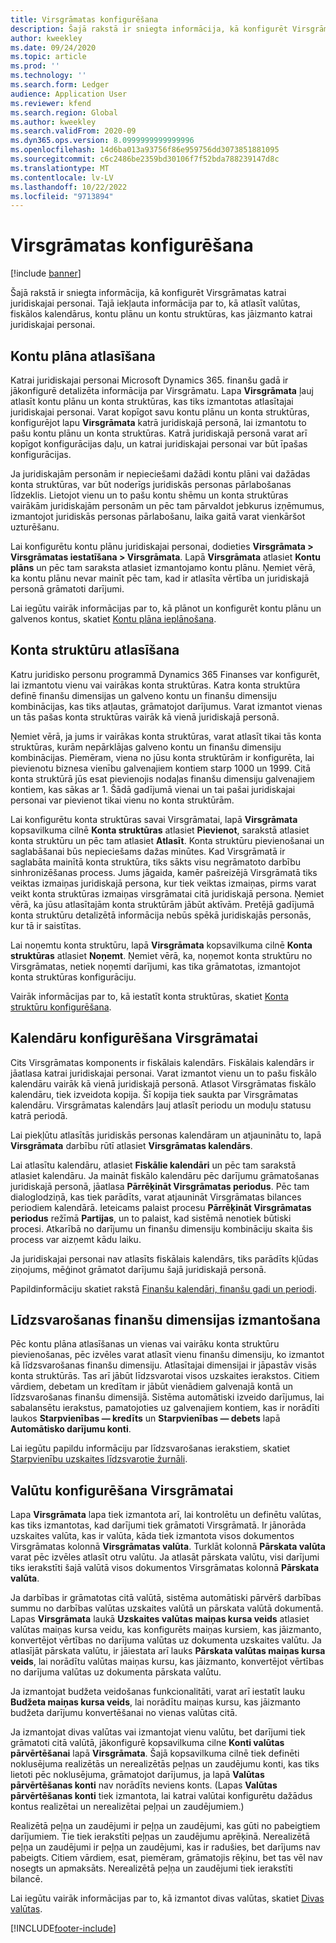 ```yaml
---
title: Virsgrāmatas konfigurēšana
description: Šajā rakstā ir sniegta informācija, kā konfigurēt Virsgrāmatas katrai juridiskajai personai. Tajā iekļauta informācija par to, kā atlasīt valūtas, fiskālos kalendārus, kontu plānu un kontu struktūras, kas jāizmanto katrai juridiskajai personai.
author: kweekley
ms.date: 09/24/2020
ms.topic: article
ms.prod: ''
ms.technology: ''
ms.search.form: Ledger
audience: Application User
ms.reviewer: kfend
ms.search.region: Global
ms.author: kweekley
ms.search.validFrom: 2020-09
ms.dyn365.ops.version: 8.0999999999999996
ms.openlocfilehash: 14d6ba013a93756f86e959756dd3073851881095
ms.sourcegitcommit: c6c2486be2359bd30106f7f52bda788239147d8c
ms.translationtype: MT
ms.contentlocale: lv-LV
ms.lasthandoff: 10/22/2022
ms.locfileid: "9713894"
---
```

# <a name="configure-ledgers"></a>Virsgrāmatas konfigurēšana

[!include [banner](../includes/banner.md)]

Šajā rakstā ir sniegta informācija, kā konfigurēt Virsgrāmatas katrai juridiskajai personai. Tajā iekļauta informācija par to, kā atlasīt valūtas, fiskālos kalendārus, kontu plānu un kontu struktūras, kas jāizmanto katrai juridiskajai personai.

## <a name="selecting-the-chart-of-accounts"></a>Kontu plāna atlasīšana

Katrai juridiskajai personai Microsoft Dynamics 365. finanšu gadā ir jākonfigurē detalizēta informācija par Virsgrāmatu. Lapa **Virsgrāmata** ļauj atlasīt kontu plānu un konta struktūras, kas tiks izmantotas atlasītajai juridiskajai personai. Varat kopīgot savu kontu plānu un konta struktūras, konfigurējot lapu **Virsgrāmata** katrā juridiskajā personā, lai izmantotu to pašu kontu plānu un konta struktūras. Katrā juridiskajā personā varat arī kopīgot konfigurācijas daļu, un katrai juridiskajai personai var būt īpašas konfigurācijas.

Ja juridiskajām personām ir nepieciešami dažādi kontu plāni vai dažādas konta struktūras, var būt noderīgs juridiskās personas pārlabošanas līdzeklis. Lietojot vienu un to pašu kontu shēmu un konta struktūras vairākām juridiskajām personām un pēc tam pārvaldot jebkurus izņēmumus, izmantojot juridiskās personas pārlabošanu, laika gaitā varat vienkāršot uzturēšanu.

Lai konfigurētu kontu plānu juridiskajai personai, dodieties **Virsgrāmata \> Virsgrāmatas iestatīšana \> Virsgrāmata**. Lapā **Virsgrāmata** atlasiet **Kontu plāns** un pēc tam saraksta atlasiet izmantojamo kontu plānu. Ņemiet vērā, ka kontu plānu nevar mainīt pēc tam, kad ir atlasīta vērtība un juridiskajā personā grāmatoti darījumi.

Lai iegūtu vairāk informācijas par to, kā plānot un konfigurēt kontu plānu un galvenos kontus, skatiet [Kontu plāna ieplānošana](plan-chart-of-accounts.md).

## <a name="selecting-account-structures"></a>Konta struktūru atlasīšana

Katru juridisko personu programmā Dynamics 365 Finanses var konfigurēt, lai izmantotu vienu vai vairākas konta struktūras. Katra konta struktūra definē finanšu dimensijas un galveno kontu un finanšu dimensiju kombinācijas, kas tiks atļautas, grāmatojot darījumus. Varat izmantot vienas un tās pašas konta struktūras vairāk kā vienā juridiskajā personā.

Ņemiet vērā, ja jums ir vairākas konta struktūras, varat atlasīt tikai tās konta struktūras, kurām nepārklājas galveno kontu un finanšu dimensiju kombinācijas. Piemēram, viena no jūsu konta struktūrām ir konfigurēta, lai pievienotu biznesa vienību galvenajiem kontiem starp 1000 un 1999. Citā konta struktūrā jūs esat pievienojis nodaļas finanšu dimensiju galvenajiem kontiem, kas sākas ar 1. Šādā gadījumā vienai un tai pašai juridiskajai personai var pievienot tikai vienu no konta struktūrām.

Lai konfigurētu konta struktūras savai Virsgrāmatai, lapā **Virsgrāmata** kopsavilkuma cilnē **Konta struktūras** atlasiet **Pievienot**, sarakstā atlasiet konta struktūru un pēc tam atlasiet **Atlasīt**. Konta struktūru pievienošanai un saglabāšanai būs nepieciešams dažas minūtes. Kad Virsgrāmatā ir saglabāta mainītā konta struktūra, tiks sākts visu negrāmatoto darbību sinhronizēšanas process. Jums jāgaida, kamēr pašreizējā Virsgrāmatā tiks veiktas izmaiņas juridiskajā persona, kur tiek veiktas izmaiņas, pirms varat veikt konta struktūras izmaiņas virsgrāmatai citā juridiskajā persona. Ņemiet vērā, ka jūsu atlasītajām konta struktūrām jābūt aktīvām. Pretējā gadījumā konta struktūru detalizētā informācija nebūs spēkā juridiskajās personās, kur tā ir saistītas.

Lai noņemtu konta struktūru, lapā **Virsgrāmata** kopsavilkuma cilnē **Konta struktūras** atlasiet **Noņemt**. Ņemiet vērā, ka, noņemot konta struktūru no Virsgrāmatas, netiek noņemti darījumi, kas tika grāmatotas, izmantojot konta struktūras konfigurāciju.

Vairāk informācijas par to, kā iestatīt konta struktūras, skatiet [Konta struktūru konfigurēšana](configure-account-structures.md).

## <a name="configuring-calendars-for-the-ledger"></a>Kalendāru konfigurēšana Virsgrāmatai

Cits Virsgrāmatas komponents ir fiskālais kalendārs. Fiskālais kalendārs ir jāatlasa katrai juridiskajai personai. Varat izmantot vienu un to pašu fiskālo kalendāru vairāk kā vienā juridiskajā personā. Atlasot Virsgrāmatas fiskālo kalendāru, tiek izveidota kopija. Šī kopija tiek saukta par Virsgrāmatas kalendāru. Virsgrāmatas kalendārs ļauj atlasīt periodu un moduļu statusu katrā periodā.

Lai piekļūtu atlasītās juridiskās personas kalendāram un atjauninātu to, lapā **Virsgrāmata** darbību rūtī atlasiet **Virsgrāmatas kalendārs**.

Lai atlasītu kalendāru, atlasiet **Fiskālie kalendāri** un pēc tam sarakstā atlasiet kalendāru. Ja maināt fiskālo kalendāru pēc darījumu grāmatošanas juridiskajā personā, jāatlasa **Pārrēķināt Virsgrāmatas periodus**. Pēc tam dialoglodziņā, kas tiek parādīts, varat atjaunināt Virsgrāmatas bilances periodiem kalendārā. Ieteicams palaist procesu **Pārrēķināt Virsgrāmatas periodus** režīmā **Partijas**, un to palaist, kad sistēmā nenotiek būtiski procesi. Atkarībā no darījumu un finanšu dimensiju kombināciju skaita šis process var aizņemt kādu laiku.

Ja juridiskajai personai nav atlasīts fiskālais kalendārs, tiks parādīts kļūdas ziņojums, mēģinot grāmatot darījumu šajā juridiskajā personā.

Papildinformāciju skatiet rakstā [Finanšu kalendāri, finanšu gadi un periodi](../budgeting/fiscal-calendars-fiscal-years-periods.md).

## <a name="using-a-balancing-financial-dimension"></a>Līdzsvarošanas finanšu dimensijas izmantošana

Pēc kontu plāna atlasīšanas un vienas vai vairāku konta struktūru pievienošanas, pēc izvēles varat atlasīt vienu finanšu dimensiju, ko izmantot kā līdzsvarošanas finanšu dimensiju. Atlasītajai dimensijai ir jāpastāv visās konta struktūrās. Tas arī jābūt līdzsvarotai visos uzskaites ierakstos. Citiem vārdiem, debetam un kredītam ir jābūt vienādiem galvenajā kontā un līdzsvarošanas finanšu dimensijā. Sistēma automātiski izveido darījumus, lai sabalansētu ierakstus, pamatojoties uz galvenajiem kontiem, kas ir norādīti laukos **Starpvienības — kredīts** un **Starpvienības — debets** lapā **Automātisko darījumu konti**.

Lai iegūtu papildu informāciju par līdzsvarošanas ierakstiem, skatiet [Starpvienību uzskaites līdzsvarotie žurnāli](example-balanced-journals-interunit-accounting.md).

## <a name="configuring-currencies-for-the-ledger"></a>Valūtu konfigurēšana Virsgrāmatai

Lapa **Virsgrāmata** lapa tiek izmantota arī, lai kontrolētu un definētu valūtas, kas tiks izmantotas, kad darījumi tiek grāmatoti Virsgrāmatā. Ir jānorāda uzskaites valūta, kas ir valūta, kāda tiek izmantota visos dokumentos Virsgrāmatas kolonnā **Virsgrāmatas valūta**. Turklāt kolonnā **Pārskata valūta** varat pēc izvēles atlasīt otru valūtu. Ja atlasāt pārskata valūtu, visi darījumi tiks ierakstīti šajā valūtā visos dokumentos Virsgrāmatas kolonnā **Pārskata valūta**.

Ja darbības ir grāmatotas citā valūtā, sistēma automātiski pārvērš darbības summu no darbības valūtas uzskaites valūtā un pārskata valūtā dokumentā. Lapas **Virsgrāmata** laukā **Uzskaites valūtas maiņas kursa veids** atlasiet valūtas maiņas kursa veidu, kas konfigurēts maiņas kursiem, kas jāizmanto, konvertējot vērtības no darījuma valūtas uz dokumenta uzskaites valūtu. Ja atlasījāt pārskata valūtu, ir jāiestata arī lauks **Pārskata valūtas maiņas kursa veids**, lai norādītu valūtas maiņas kursu, kas jāizmanto, konvertējot vērtības no darījuma valūtas uz dokumenta pārskata valūtu.

Ja izmantojat budžeta veidošanas funkcionalitāti, varat arī iestatīt lauku **Budžeta maiņas kursa veids**, lai norādītu maiņas kursu, kas jāizmanto budžeta darījumu konvertēšanai no vienas valūtas citā.

Ja izmantojat divas valūtas vai izmantojat vienu valūtu, bet darījumi tiek grāmatoti citā valūtā, jākonfigurē kopsavilkuma cilne **Konti valūtas pārvērtēšanai** lapā **Virsgrāmata**. Šajā kopsavilkuma cilnē tiek definēti noklusējuma realizētās un nerealizētās peļņas un zaudējumu konti, kas tiks lietoti pēc noklusējuma, grāmatojot darījumus, ja lapā **Valūtas pārvērtēšanas konti** nav norādīts neviens konts. (Lapas **Valūtas pārvērtēšanas konti** tiek izmantota, lai katrai valūtai konfigurētu dažādus kontus realizētai un nerealizētai peļņai un zaudējumiem.)

Realizētā peļņa un zaudējumi ir peļņa un zaudējumi, kas gūti no pabeigtiem darījumiem. Tie tiek ierakstīti peļņas un zaudējumu aprēķinā. Nerealizētā peļņa un zaudējumi ir peļņa un zaudējumi, kas ir radušies, bet darījums nav pabeigts. Citiem vārdiem, esat, piemēram, grāmatojis rēķinu, bet tas vēl nav nosegts un apmaksāts. Nerealizētā peļņa un zaudējumi tiek ierakstīti bilancē.

Lai iegūtu vairāk informācijas par to, kā izmantot divas valūtas, skatiet [Divas valūtas](dual-currency.md).


[!INCLUDE[footer-include](../../includes/footer-banner.md)]
